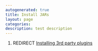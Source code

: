 ```yaml
---
autogenerated: true
title: Install JARs
layout: page
categories: 
description: test description
---
```


1.  REDIRECT [Installing 3rd party plugins](Installing_3rd_party_plugins)
